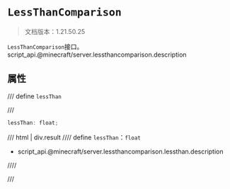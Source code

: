 # `LessThanComparison`

> 文档版本：1.21.50.25

`LessThanComparison`接口。script_api.@minecraft/server.lessthancomparison.description

## 属性

/// define
`lessThan`


///

```js
lessThan: float;
```

/// html | div.result
//// define
`lessThan`：`float`

- script_api.@minecraft/server.lessthancomparison.lessthan.description


////

///

